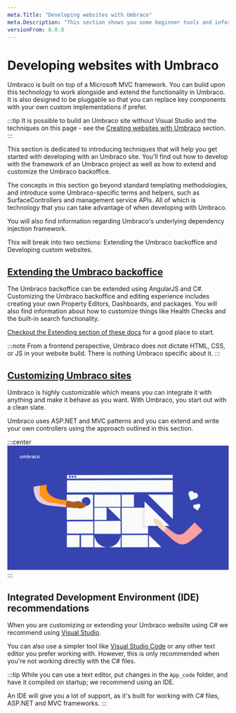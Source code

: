 ```yaml
---
meta.Title: "Developing websites with Umbraco"
meta.Description: "This section shows you some beginner tools and information to get your started with Umbraco. From making a local installation to extending the backoffice."
versionFrom: 8.0.0
---
```

# Developing websites with Umbraco

Umbraco is built on top of a Microsoft MVC framework. You can build upon this technology to work alongside and extend the functionality in Umbraco. It is also designed to be pluggable so that you can replace key components with your own custom implementations if prefer.

:::tip
It is possible to build an Umbraco site without Visual Studio and the techniques on this page - see the [Creating websites with Umbraco](../Creating-websites-with-Umbraco) section.
:::

This section is dedicated to introducing techniques that will help you get started with developing with an Umbraco site. You'll find out how to develop with the framework of an Umbraco project as well as how to extend and customize the Umbraco backoffice.

The concepts in this section go beyond standard templating methodologies, and introduce some Umbraco-specific terms and helpers, such as SurfaceControllers and management service APIs. All of which is technology that you can take advantage of when developing with Umbraco.

You will also find information regarding Umbraco's underlying dependency injection framework.

This will break into two sections: Extending the Umbraco backoffice and Developing custom websites.

## [Extending the Umbraco backoffice](Extending-the-Umbraco-Backoffice)

The Umbraco backoffice can be extended using AngularJS and C#. Customizing the Umbraco backoffice and editing experience includes creating your own Property Editors, Dashboards, and packages. You will also find information about how to customize things like Health Checks and the built-in search functionality.

[Checkout the Extending section of these docs](../../Extending/) for a good place to start.

:::note
From a frontend perspective, Umbraco does not dictate HTML, CSS, or JS in your website build. There is nothing Umbraco specific about it.
:::

## [Customizing Umbraco sites](Customizing-Umbraco-sites)

Umbraco is highly customizable which means you can integrate it with anything and make it behave as you want. With Umbraco, you start out with a clean slate.

Umbraco uses ASP.NET and MVC patterns and you can extend and write your own controllers using the approach outlined in this section.

:::center
![Umbraco on devices](images/Umbraco_Brand_Guidelines_2020_30_Illustrationbuilding.png)
:::

## Integrated Development Environment (IDE) recommendations

When you are customizing or extending your Umbraco website using C# we recommend using [Visual Studio](https://visualstudio.microsoft.com/vs/community/).

You can also use a simpler tool like [Visual Studio Code](https://visualstudio.microsoft.com/free-developer-offers/) or any other text editor you prefer working with. However, this is only recommended when you're not working directly with the C# files.

:::tip
While you can use a text editor, put changes in the `App_code` folder, and have it compiled on startup; we recommend using an IDE.

An IDE will give you a lot of support, as it's built for working with C# files, ASP.NET and MVC frameworks.
:::
